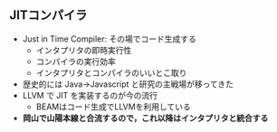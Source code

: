 ##  JITコンパイラ

* Just in Time Compiler: その場でコード生成する
  * インタプリタの即時実行性
  * コンパイラの実行効率
  * インタプリタとコンパイラのいいとこ取り
* 歴史的には Java→Javascript と研究の主戦場が移ってきた
* LLVM で JIT を実装するのが今の流行
  * BEAMはコード生成でLLVMを利用している
* **岡山で山陽本線と合流するので，これ以降はインタプリタと統合する**